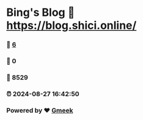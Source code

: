 # Bing's Blog :link: https://blog.shici.online/ 
### :page_facing_up: [6](https://blog.shici.online//tag.html) 
### :speech_balloon: 0 
### :hibiscus: 8529 
### :alarm_clock: 2024-08-27 16:42:50 
### Powered by :heart: [Gmeek](https://github.com/Meekdai/Gmeek)
